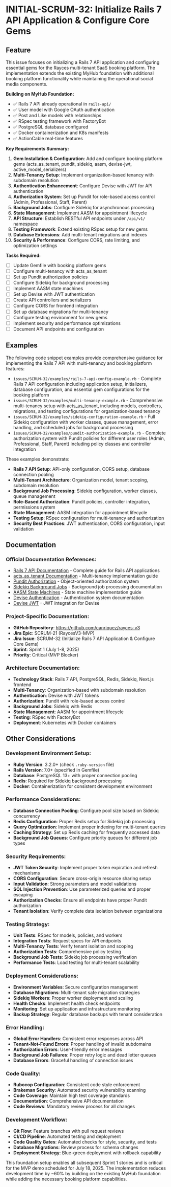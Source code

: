 # INITIAL-SCRUM-32: Initialize Rails 7 API Application & Configure Core Gems

## Feature

This issue focuses on initializing a Rails 7 API application and configuring essential gems for the Rayces multi-tenant SaaS booking platform. The implementation extends the existing MyHub foundation with additional booking platform functionality while maintaining the operational social media components.

**Building on MyHub Foundation:**
- ✅ Rails 7 API already operational in `rails-api/`
- ✅ User model with Google OAuth authentication
- ✅ Post and Like models with relationships
- ✅ RSpec testing framework with FactoryBot
- ✅ PostgreSQL database configured
- ✅ Docker containerization and K8s manifests
- ✅ ActionCable real-time features

**Key Requirements Summary:**
1. **Gem Installation & Configuration**: Add and configure booking platform gems (acts_as_tenant, pundit, sidekiq, aasm, devise-jwt, active_model_serializers)
2. **Multi-Tenancy Setup**: Implement organization-based tenancy with subdomain resolution
3. **Authentication Enhancement**: Configure Devise with JWT for API authentication
4. **Authorization System**: Set up Pundit for role-based access control (Admin, Professional, Staff, Parent)
5. **Background Jobs**: Configure Sidekiq for asynchronous processing
6. **State Management**: Implement AASM for appointment lifecycle
7. **API Structure**: Establish RESTful API endpoints under `/api/v1/` namespace
8. **Testing Framework**: Extend existing RSpec setup for new gems
9. **Database Extensions**: Add multi-tenant migrations and indexes
10. **Security & Performance**: Configure CORS, rate limiting, and optimization settings

**Tasks Required:**
- [ ] Update Gemfile with booking platform gems
- [ ] Configure multi-tenancy with acts_as_tenant
- [ ] Set up Pundit authorization policies
- [ ] Configure Sidekiq for background processing
- [ ] Implement AASM state machines
- [ ] Set up Devise with JWT authentication
- [ ] Create API controllers and serializers
- [ ] Configure CORS for frontend integration
- [ ] Set up database migrations for multi-tenancy
- [ ] Configure testing environment for new gems
- [ ] Implement security and performance optimizations
- [ ] Document API endpoints and configuration

## Examples

The following code snippet examples provide comprehensive guidance for implementing the Rails 7 API with multi-tenancy and booking platform features:

- `issues/SCRUM-32/examples/rails-7-api-config-example.rb` - Complete Rails 7 API configuration including application setup, initializers, database configuration, and essential gem configurations for the booking platform
- `issues/SCRUM-32/examples/multi-tenancy-example.rb` - Comprehensive multi-tenancy setup with acts_as_tenant, including models, controllers, migrations, and testing configurations for organization-based tenancy
- `issues/SCRUM-32/examples/sidekiq-configuration-example.rb` - Full Sidekiq configuration with worker classes, queue management, error handling, and scheduled jobs for background processing
- `issues/SCRUM-32/examples/pundit-authorization-example.rb` - Complete authorization system with Pundit policies for different user roles (Admin, Professional, Staff, Parent) including policy classes and controller integration

These examples demonstrate:
- **Rails 7 API Setup**: API-only configuration, CORS setup, database connection pooling
- **Multi-Tenant Architecture**: Organization model, tenant scoping, subdomain resolution
- **Background Job Processing**: Sidekiq configuration, worker classes, queue management
- **Role-Based Authorization**: Pundit policies, controller integration, permissions system
- **State Management**: AASM integration for appointment lifecycle
- **Testing Setup**: RSpec configuration for multi-tenancy and authorization
- **Security Best Practices**: JWT authentication, CORS configuration, input validation

## Documentation

### Official Documentation References:
- [Rails 7 API Documentation](https://guides.rubyonrails.org/api_app.html) - Complete guide for Rails API applications
- [acts_as_tenant Documentation](https://github.com/ErwinM/acts_as_tenant) - Multi-tenancy implementation guide
- [Pundit Authorization](https://github.com/varvet/pundit) - Object-oriented authorization system
- [Sidekiq Background Jobs](https://github.com/sidekiq/sidekiq) - Background job processing documentation
- [AASM State Machines](https://github.com/aasm/aasm) - State machine implementation guide
- [Devise Authentication](https://github.com/heartcombo/devise) - Authentication system documentation
- [Devise JWT](https://github.com/waiting-for-dev/devise-jwt) - JWT integration for Devise

### Project-Specific Documentation:
- **GitHub Repository**: https://github.com/canriquez/rayces-v3
- **Jira Epic**: SCRUM-21 (RaycesV3-MVP)
- **Jira Issue**: SCRUM-32 (Initialize Rails 7 API Application & Configure Core Gems)
- **Sprint**: Sprint 1 (July 1-8, 2025)
- **Priority**: Critical (MVP Blocker)

### Architecture Documentation:
- **Technology Stack**: Rails 7 API, PostgreSQL, Redis, Sidekiq, Next.js frontend
- **Multi-Tenancy**: Organization-based with subdomain resolution
- **Authentication**: Devise with JWT tokens
- **Authorization**: Pundit with role-based access control
- **Background Jobs**: Sidekiq with Redis
- **State Management**: AASM for appointment lifecycle
- **Testing**: RSpec with FactoryBot
- **Deployment**: Kubernetes with Docker containers

## Other Considerations

### Development Environment Setup:
- **Ruby Version**: 3.2.0+ (check `.ruby-version` file)
- **Rails Version**: 7.0+ (specified in Gemfile)
- **Database**: PostgreSQL 13+ with proper connection pooling
- **Redis**: Required for Sidekiq background processing
- **Docker**: Containerization for consistent development environment

### Performance Considerations:
- **Database Connection Pooling**: Configure pool size based on Sidekiq concurrency
- **Redis Configuration**: Proper Redis setup for Sidekiq job processing
- **Query Optimization**: Implement proper indexing for multi-tenant queries
- **Caching Strategy**: Set up Redis caching for frequently accessed data
- **Background Job Queues**: Configure priority queues for different job types

### Security Requirements:
- **JWT Token Security**: Implement proper token expiration and refresh mechanisms
- **CORS Configuration**: Secure cross-origin resource sharing setup
- **Input Validation**: Strong parameters and model validations
- **SQL Injection Prevention**: Use parameterized queries and proper escaping
- **Authorization Checks**: Ensure all endpoints have proper Pundit authorization
- **Tenant Isolation**: Verify complete data isolation between organizations

### Testing Strategy:
- **Unit Tests**: RSpec for models, policies, and workers
- **Integration Tests**: Request specs for API endpoints
- **Multi-Tenancy Tests**: Verify tenant isolation and scoping
- **Authorization Tests**: Comprehensive policy testing
- **Background Job Tests**: Sidekiq job processing verification
- **Performance Tests**: Load testing for multi-tenant scalability

### Deployment Considerations:
- **Environment Variables**: Secure configuration management
- **Database Migrations**: Multi-tenant safe migration strategies
- **Sidekiq Workers**: Proper worker deployment and scaling
- **Health Checks**: Implement health check endpoints
- **Monitoring**: Set up application and infrastructure monitoring
- **Backup Strategy**: Regular database backups with tenant consideration

### Error Handling:
- **Global Error Handlers**: Consistent error responses across API
- **Tenant-Not-Found Errors**: Proper handling of invalid subdomains
- **Authorization Errors**: User-friendly error messages
- **Background Job Failures**: Proper retry logic and dead letter queues
- **Database Errors**: Graceful handling of connection issues

### Code Quality:
- **Rubocop Configuration**: Consistent code style enforcement
- **Brakeman Security**: Automated security vulnerability scanning
- **Code Coverage**: Maintain high test coverage standards
- **Documentation**: Comprehensive API documentation
- **Code Reviews**: Mandatory review process for all changes

### Development Workflow:
- **Git Flow**: Feature branches with pull request reviews
- **CI/CD Pipeline**: Automated testing and deployment
- **Code Quality Gates**: Automated checks for style, security, and tests
- **Database Migrations**: Review process for schema changes
- **Deployment Strategy**: Blue-green deployment with rollback capability

This foundation setup enables all subsequent Sprint 1 stories and is critical for the MVP demo scheduled for July 18, 2025. The implementation reduces development time by ~60% by building on the existing MyHub foundation while adding the necessary booking platform capabilities.